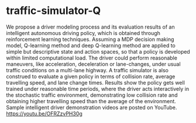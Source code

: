 # traffic-simulator-Q
We propose a driver modeling process and its evaluation results of an intelligent autonomous driving policy, which is obtained through reinforcement learning techniques. 
Assuming a MDP decision making model, Q-learning method and deep Q-learning method are applied to simple but descriptive state and action spaces, so that a policy is developed within limited computational load. 
The driver could perform reasonable maneuvers, like acceleration, deceleration or lane-changes, under usual traffic conditions on a multi-lane highway.
A traffic simulator is also construed to evaluate a given policy in terms of collision rate, average travelling speed, and lane change times. Results show the policy gets well trained under 
reasonable time periods, where the driver acts interactively in the stochastic traffic environment, demonstrating low collision rate and obtaining higher travelling speed than the average of the environment. 
Sample intelligent driver demonstration videos are posted on YouTube.
https://youtu.be/OFRZzvPH30g
